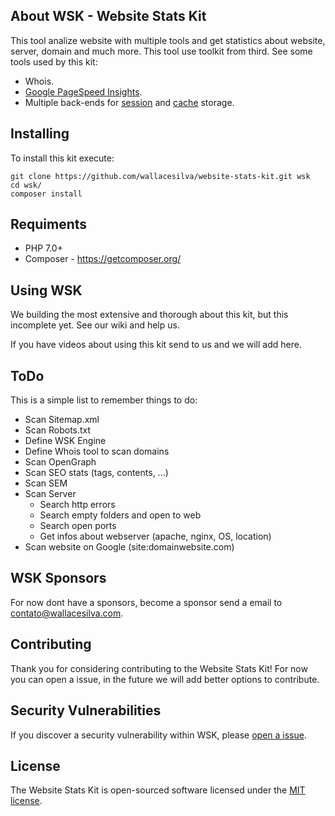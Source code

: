 ## About WSK - Website Stats Kit

This tool analize website with multiple tools and get statistics about website, server, domain and much more. This tool use toolkit from third. See some tools used by this kit:

- Whois.
- [Google PageSpeed Insights](https://developers.google.com/speed/pagespeed/insights/).
- Multiple back-ends for [session](https://laravel.com/docs/session) and [cache](https://laravel.com/docs/cache) storage.

## Installing

To install this kit execute:

```
git clone https://github.com/wallacesilva/website-stats-kit.git wsk
cd wsk/
composer install
```

## Requiments

- PHP 7.0+
- Composer - https://getcomposer.org/

## Using WSK

We building the most extensive and thorough about this kit, but this incomplete yet. See our wiki and help us.

If you have videos about using this kit send to us and we will add here.

## ToDo

This is a simple list to remember things to do:

- Scan Sitemap.xml
- Scan Robots.txt
- Define WSK Engine
- Define Whois tool to scan domains
- Scan OpenGraph
- Scan SEO stats (tags, contents, ...)
- Scan SEM
- Scan Server 
	- Search http errors
	- Search empty folders and open to web
	- Search open ports
	- Get infos about webserver (apache, nginx, OS, location)
- Scan website on Google (site:domainwebsite.com)

## WSK Sponsors

For now dont have a sponsors, become a sponsor send a email to [contato@wallacesilva.com](mailto:contato@wallacesilva.com).

## Contributing

Thank you for considering contributing to the Website Stats Kit! For now you can open a issue, in the future we will add better options to contribute.

## Security Vulnerabilities

If you discover a security vulnerability within WSK, please [open a issue](https://github.com/wallacesilva/website-stats-kit/issues/new).

## License

The Website Stats Kit is open-sourced software licensed under the [MIT license](https://opensource.org/licenses/MIT).
